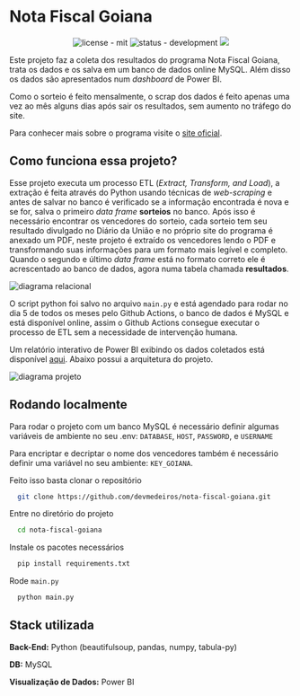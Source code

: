 # Nota Fiscal Goiana
<p align="center"><img src="https://img.shields.io/badge/License-MIT-yellow.svg" alt="license - mit"> <img src="https://img.shields.io/badge/Status-Development-2ea44f" alt="status - development"> <a href="https://github.com/devmedeiros/nota-fiscal-goiana/actions/workflows/scrape.yml"><img src="https://github.com/devmedeiros/nota-fiscal-goiana/actions/workflows/scrape.yml/badge.svg"></a> </p>

Este projeto faz a coleta dos resultados do programa Nota Fiscal Goiana, trata os dados e os salva em um banco de dados online MySQL. Além disso os dados são apresentados num _dashboard_ de Power BI.

Como o sorteio é feito mensalmente, o scrap dos dados é feito apenas uma vez ao mês alguns dias após sair os resultados, sem aumento no tráfego do site.

Para conhecer mais sobre o programa visite o [site oficial](https://www.economia.go.gov.br/institucional-nf.html).

## Como funciona essa projeto?

Esse projeto   executa um processo ETL (_Extract, Transform, and Load_), a extração é feita através do Python usando técnicas de _web-scraping_ e antes de salvar no banco é verificado se a informação encontrada é nova e se for, salva o primeiro _data frame_ **sorteios** no banco. Após isso é necessário encontrar os vencedores do sorteio, cada sorteio tem seu resultado divulgado no Diário da União e no próprio site do programa é anexado um PDF, neste projeto é extraído os vencedores lendo o PDF e transformando suas informações para um formato mais legível e completo. Quando o segundo e último _data frame_ está no formato correto ele é acrescentado ao banco de dados, agora numa tabela chamada **resultados**.

![diagrama relacional](https://user-images.githubusercontent.com/33239902/197660147-b6df90ba-c1b0-41b0-9e1a-92a419e6a25b.png)

O script python foi salvo no arquivo `main.py` e está agendado para rodar no dia 5 de todos os meses pelo Github Actions, o banco de dados é MySQL e está disponível online, assim o Github Actions consegue executar o processo de ETL sem a necessidade de intervenção humana.

Um relatório interativo de Power BI exibindo os dados coletados está disponível [aqui](https://app.powerbi.com/view?r=eyJrIjoiOTEyNTkyYjgtOTk2OS00NWNiLThmNzMtZGQ3MjBjYzM4YTA2IiwidCI6ImIxY2E3YTgxLWFiZjgtNDJlNS05OGM2LWYyZjJhOTMwYmEzNiJ9). Abaixo possui a arquitetura do projeto.

![diagrama projeto](https://user-images.githubusercontent.com/33239902/197660134-750effed-85af-4231-a765-48148a9eb0b5.png)

## Rodando localmente

Para rodar o projeto com um banco MySQL é necessário definir algumas variáveis de ambiente no seu .env: `DATABASE`, `HOST`, `PASSWORD`, e `USERNAME`

Para encriptar e decriptar o nome dos vencedores também é necessário definir uma variável no seu ambiente: `KEY_GOIANA`.

Feito isso basta clonar o repositório

```bash
  git clone https://github.com/devmedeiros/nota-fiscal-goiana.git
```

Entre no diretório do projeto

```bash
  cd nota-fiscal-goiana
```

Instale os pacotes necessários

```bash
  pip install requirements.txt
```

Rode `main.py`

```bash
  python main.py
```

## Stack utilizada

**Back-End:** Python (beautifulsoup, pandas, numpy, tabula-py)

**DB:** MySQL

**Visualização de Dados:** Power BI
